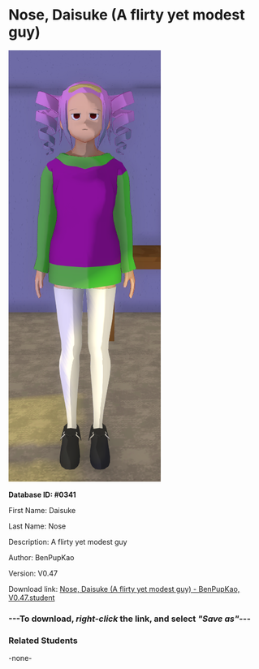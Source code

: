 # Nose, Daisuke (A flirty yet modest guy)

<img src="Files/Nose, Daisuke (A flirty yet modest guy).png" title="Nose, Daisuke (A flirty yet modest guy) - BenPupKao, V0.47">

**Database ID: #0341**

First Name: Daisuke

Last Name: Nose

Description: A flirty yet modest guy

Author: BenPupKao

Version: V0.47

Download link: <a href="https://raw.githubusercontent.com/Arbiter1223/Daigaku-Gurashi-Custom-Students/master/Students/Files/Nose%2C%20Daisuke%20(A%20flirty%20yet%20modest%20guy)%20-%20BenPupKao%2C%20V0.47.student">Nose, Daisuke (A flirty yet modest guy) - BenPupKao, V0.47.student</a>

### ---**To download, _right-click_ the link, and select _"Save as"_**---

### Related Students

-none-
